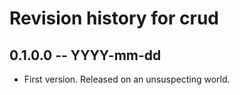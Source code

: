 # Revision history for crud

## 0.1.0.0 -- YYYY-mm-dd

* First version. Released on an unsuspecting world.

